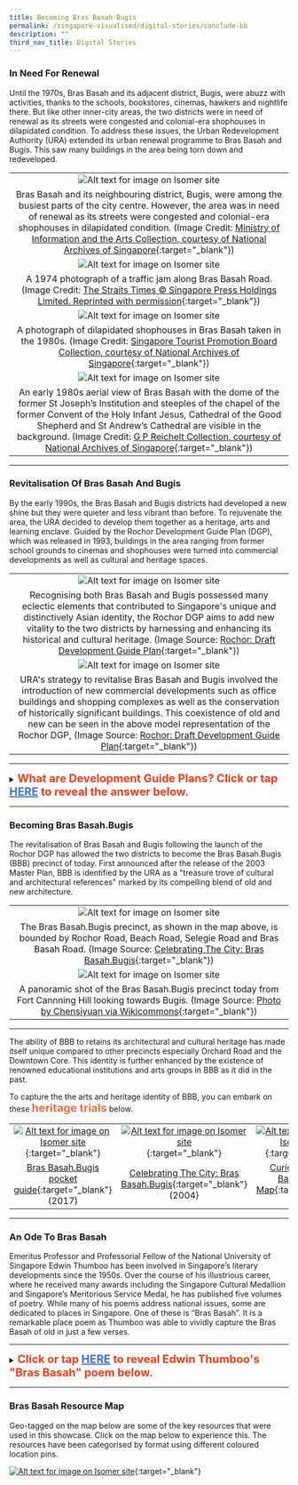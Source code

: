 ```yaml
---
title: Becoming Bras Basah Bugis
permalink: /singapore-visualised/digital-stories/conclude-bb
description: ""
third_nav_title: Digital Stories
---
```

### **In Need For Renewal**

Until the 1970s, Bras Basah and its adjacent district, Bugis, were abuzz with activities, thanks to the schools, bookstores, cinemas, hawkers and nightlife there. But like other inner-city areas, the two districts were in need of renewal as its streets were congested and colonial-era shophouses in dilapidated condition. To address these issues, the Urban Redevelopment Authority (URA) extended its urban renewal programme to Bras Basah and Bugis. This saw many buildings in the area being torn down and redeveloped.

|   |
|:-----:|
| ![Alt text for image on Isomer site](/images/bb-aerial-1970s.png)  |
| Bras Basah and its neighbouring district, Bugis, were among the busiest parts of the city centre. However, the area was in need of renewal as its streets were congested and colonial-era shophouses in dilapidated condition. (Image Credit: [Ministry of Information and the Arts Collection, courtesy of National Archives of Singapore](https://www.nas.gov.sg/archivesonline/photographs/record-details/3b2d94ab-1162-11e3-83d5-0050568939ad){:target="_blank"})  |
| ![Alt text for image on Isomer site](/images/sample-bb-renewal-traffic-1.jpg)  |
| A 1974 photograph of a traffic jam along Bras Basah Road. (Image Credit: [The Straits Times © Singapore Press Holdings Limited. Reprinted with permission](https://www.nas.gov.sg/archivesonline/photographs/record-details/9bca7c69-1162-11e3-83d5-0050568939ad){:target="_blank"})  |
| ![Alt text for image on Isomer site](/images/sample-bb-renewal-1.jpg) |
|  A photograph of dilapidated shophouses in Bras Basah taken in the 1980s. (Image Credit: [Singapore Tourist Promotion Board Collection, courtesy of National Archives of Singapore](https://www.nas.gov.sg/archivesonline/photographs/record-details/5fa6593e-1162-11e3-83d5-0050568939ad){:target="_blank"}) |
| ![Alt text for image on Isomer site](/images/sample-bb-renewal-2.jpg) |
|  An early 1980s aerial view of Bras Basah with the dome of the former St Joseph’s Institution and steeples of the chapel of the former Convent of the Holy Infant Jesus, Cathedral of the Good Shepherd and St Andrew’s Cathedral are visible in the background. (Image Credit: [G P Reichelt Collection, courtesy of National Archives of Singapore](https://www.nas.gov.sg/archivesonline/photographs/record-details/44137467-3c81-11e4-859c-0050568939ad){:target="_blank"}) |

________

### **Revitalisation Of Bras Basah And Bugis**

By the early 1990s, the Bras Basah and Bugis districts had developed a new shine but they were quieter and less vibrant than before. To rejuvenate the area, the URA decided to develop them together as a heritage, arts and learning enclave. Guided by the Rochor Development Guide Plan (DGP), which was released in 1993, buildings in the area ranging from former school grounds to cinemas and shophouses were turned into commercial developments as well as cultural and heritage spaces. 

|   |
|:-----:|
| ![Alt text for image on Isomer site](/images/bb-renewal-rochor-dgp-1.jpg)  |
| Recognising both Bras Basah and Bugis possessed many eclectic elements that contributed to Singapore's unique and distinctively Asian identity, the Rochor DGP aims to add new vitality to the two districts by harnessing and enhancing its historical and cultural heritage. (Image Source: [Rochor: Draft Development Guide Plan](https://eservice.nlb.gov.sg/item_holding.aspx?bid=6553830){:target="_blank"})  |
| ![Alt text for image on Isomer site](/images/bb-renewal-rochor-dgp-2.jpg) |
|  URA's strategy to revitalise Bras Basah and Bugis involved the introduction of new commercial developments such as office buildings and shopping complexes as well as the conservation of historically significant buildings. This coexistence of old and new can be seen in the above model representation of the Rochor DGP,  (Image Source: [Rochor: Draft Development Guide Plan](https://eservice.nlb.gov.sg/item_holding.aspx?bid=6553830){:target="_blank"}) |



______

<details>
<summary><span style="font-weight: 700; font-size: 20px; font-style: normal; color:#f43c18">What are Development Guide Plans? Click or tap <span style="font-weight: 700; text-decoration:underline; color:#4372d6">HERE</span> to reveal the answer below.</span></summary>
<br>
<span style="font-weight: 400; font-size: 20px; font-style: normal; color:#eb7044">Development Guide Plans (DGPs) are detailed short- to medium-term land-use plans completed between 1993 and 1998 as part of a comprehensive review of the Master Plan 1985. The Urban Redevelopment Authority (URA), the national land-use planning agency, divided Singapore into 55 planning areas and drew up a DGP for each of these areas. A blueprint of the living, working and leisure environment in Singapore, the 55 DGPs together formed the overall Master Plan 1998, which was gazetted on 22 January 1999. The URA released the first of its 55 DGPs in 1993. The final DGP was released in July 1998 for the Punggol area and included detailed plans for Punggol 21.</span>
	
</details>

_____

### **Becoming Bras Basah.Bugis**

The revitalisation of Bras Basah and Bugis following the launch of the Rochor DGP has allowed the two districts to become the Bras Basah.Bugis (BBB) precinct of today. First announced after the release of the 2003 Master Plan, BBB is identified by the URA as a "treasure trove of cultural and architectural references" marked by its compelling blend of old and new architecture. 

|   |
|:-----:|
| ![Alt text for image on Isomer site](/images/bb-renewal-bbb-map-1.jpg)  |
| The Bras Basah.Bugis precinct, as shown in the map above, is bounded by Rochor Road, Beach Road, Selegie Road and Bras Basah Road. (Image Source: [Celebrating The City: Bras Basah.Bugis](https://eservice.nlb.gov.sg/item_holding.aspx?bid=200002682){:target="_blank"})  |
| ![Alt text for image on Isomer site](/images/bb-renewal-bbb-today.jpg)  |
| A panoramic shot of the Bras Basah.Bugis precinct today from Fort Cannning Hill looking towards Bugis. (Image Source: [Photo by Chensiyuan via Wikicommons](https://commons.wikimedia.org/wiki/File:1_aerial_panorama_singapore_management_university_and_surrounding_skyline.jpg){:target="_blank"})  |



______

The ability of BBB to retains its architectural and cultural heritage has made itself unique compared to other precincts especially Orchard Road and the Downtown Core. This identity is further enhanced by the existence of renowned educational institutions and arts groups in BBB as it did in the past.

To capture the the arts and heritage identity of BBB, you can embark on these <span style="font-weight: 700; font-size: 20px; font-style: strong; color:#eb7044">heritage trials</span> below.

|  |  |  |
| :--------: | :--------: | :--------: |
| [![Alt text for image on Isomer site](/images/bb-renewal-bbb-trail-1.jpg)](https://www.nhb.gov.sg/brasbasahbugis/-/media/bbb/bras-basahbugis-pocket-guide-2017.pdf?la=en){:target="_blank"}      | [![Alt text for image on Isomer site](/images/bb-renewal-bbb-trail-2.jpg)](https://eservice.nlb.gov.sg/item_holding.aspx?bid=200002682){:target="_blank"}      | [![Alt text for image on Isomer site](/images/story-map-journey.jpg)](https://go.gov.sg/curiocity-tahbbmap){:target="_blank"}     |
| [Bras Basah.Bugis pocket guide](https://www.nhb.gov.sg/brasbasahbugis/-/media/bbb/bras-basahbugis-pocket-guide-2017.pdf?la=en){:target="_blank"} (2017)     | [Celebrating The City: Bras Basah.Bugis](https://eservice.nlb.gov.sg/item_holding.aspx?bid=200002682){:target="_blank"} (2004)    | [Curiocity's Bras Basah Story Map](https://go.gov.sg/curiocity-tahbbmap){:target="_blank"} (2021)    |



____

### **An Ode To Bras Basah**

Emeritus Professor and Professorial Fellow of the National University of Singapore Edwin Thumboo has been involved in Singapore’s literary developments since the 1950s. Over the course of his illustrious career, where he received many awards including the Singapore Cultural Medallion and Singapore’s Meritorious Service Medal, he has published five volumes of poetry. While many of his poems address national issues, some are dedicated to places in Singapore. One of these is “Bras Basah”. It is a remarkable place poem as Thumboo was able to vividly capture the Bras Basah of old in just a few verses.

_______

<details>
<summary><span style="font-weight: 700; font-size: 20px; font-style: normal; color:#f43c18">Click or tap <span style="font-weight: 700; text-decoration:underline; color:#4372d6">HERE</span> to reveal Edwin Thumboo's "Bras Basah" poem below.</span></summary>
<br>
<span style="font-weight: 400; font-size: 20px; font-style: normal; color:#eb7044">Where the first Rendezvous brooded
<br>By a row of old shophouses, since sadly slain,
<br>A special road began. A point of colonial
<br>Confluence: Dhoby Ghaut, the YWCA with
<br>Manicured tennis lawns for memsahibs who
<br>Then took tea and scones. Across a Shell kiosk
<br>Where Papa parked his Austin Seven, then off
<br>To Hock Hoe’s for piston rods and Radex
<br>
<br>Think of the names: Dhoby Ghaut, Prinsep St,
<br>The three Cathays, a name the Lokes made
<br>Famous: resplendent building, our tallest then;
<br>Fantastic camera shop; and that popular Store
<br>Where Rudy’s wife, petite, temporarily demure,
<br>Quietly assessed her customers as she held her
<br>Intelligence above show-cases. Two doors away,
<br>Heng, increasingly called Mr, sold German cameras
<br>To Japanese sailors, was en route to a partnership.
<br>
<br>And the bookshops full of stuff: Penguin New 
<br>Writing to Palgrave’s G-Treasury; Q’s Oxford 
<br>Anthology, a blue spine among mouldy issues 
<br>Of The Wide World where imperial dreams, 
<br>The White man’s burden trudged across Asia and
<br>Africa, up Ruwenzori’s mist and moon, then down
<br>The Brahmaputra. Mainly first-hand accounts, 
<br>Direct, unshorn, marching against superstition.
<br>Plain narratives rising in majesty, in power, art.
<br>No cute theory of the Other. Only them natives.
<br>
<br>And the Rendezvous after school; affordable.
<br>The man with the mole, ladle in hand, presided,
<br>Holding the extra spoonful, balanced fate,deciding
<br>If he liked you. Two doors away Simon Ong’s
<br>Family shop of fishing tackle, Winchester torches,
<br>Knives of Solingen steel. Outside, a Woodsville tram,
<br>Full of St Andrew boys, swings around the corner,
<br>Tires squealing.
<br>
<br>Standing there, the world grew,
<br>Bit by bit, seemed different with each fresh vantage
<br>Shift in weather; hormonal stir, sweet unknowing;
<br>An ache that knew no words; a quickly passing mouth.
<br>As eyes caught more lit with sensuous guilt, when 
<br>Curves beneath Convent uniforms heaved and turned
<br>With the mind’s proposal, the rainbow’s ripening,
<br>As thoughts fingered image, each chance encounter.
<br>Experience became a word as Life cease to be simple.
<br>

</span>
	
</details>

_______

### **Bras Basah Resource Map**

Geo-tagged on the map below are some of the key resources that were used in this showcase. Click on the map below to experience this. The resources have been categorised by format using different coloured location pins.

[![Alt text for image on Isomer site](/images/sample-bb-resource-story-map.jpg)](https://go.gov.sg/nd6s8y){:target="_blank"}